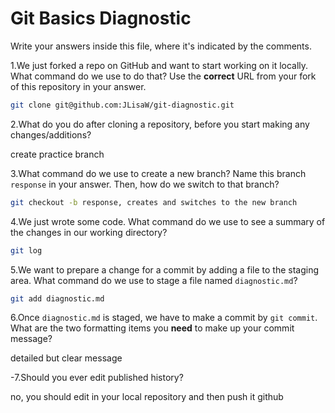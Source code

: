 # Git Basics Diagnostic

Write your answers inside this file, where it's indicated by the comments.

1.We just forked a repo on GitHub and want to start working on it locally.
What command do we use to do that? Use the **correct** URL from your fork of
this repository in your answer.

```sh
git clone git@github.com:JLisaW/git-diagnostic.git
```

2.What do you do after cloning a repository, before you start making any
changes/additions?

create practice branch

3.What command do we use to create a new branch? Name this branch `response`
    in your answer. Then, how do we switch to that branch?

```sh
git checkout -b response, creates and switches to the new branch
```

4.We just wrote some code. What command do we use to see a summary of the
    changes in our working directory?

```sh
git log
```

5.We want to prepare a change for a commit by adding a file to the staging
    area. What command do we use to stage a file named `diagnostic.md`?

```sh
git add diagnostic.md
```

6.Once `diagnostic.md` is staged, we have to make a commit by `git commit`.
What are the two formatting items you **need** to make up your commit message?

detailed but clear message

-7.Should you ever edit published history?

 no, you should edit in your local repository and then push it github
